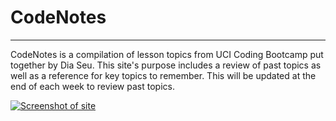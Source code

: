 # CodeNotes

<hr />

CodeNotes is a compilation of lesson topics from UCI Coding Bootcamp put together by Dia Seu. 
This site's purpose includes a review of past topics as well as a reference for key topics to remember.
This will be updated at the end of each week to review past topics.

<a href="https://diaseu.github.io/CodeNotes/"><img src="https://i.imgur.com/xFMeKcU.png" alt="Screenshot of site"></a>
